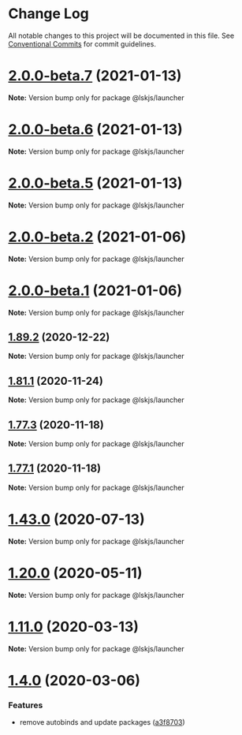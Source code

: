# Change Log

All notable changes to this project will be documented in this file.
See [Conventional Commits](https://conventionalcommits.org) for commit guidelines.

# [2.0.0-beta.7](https://github.com/lskjs/lskjs/tree/master/packages/launcher/compare/v2.0.0-beta.6...v2.0.0-beta.7) (2021-01-13)

**Note:** Version bump only for package @lskjs/launcher





# [2.0.0-beta.6](https://github.com/lskjs/lskjs/tree/master/packages/launcher/compare/v2.0.0-beta.5...v2.0.0-beta.6) (2021-01-13)

**Note:** Version bump only for package @lskjs/launcher





# [2.0.0-beta.5](https://github.com/lskjs/lskjs/tree/master/packages/launcher/compare/v2.0.0-beta.4...v2.0.0-beta.5) (2021-01-13)

**Note:** Version bump only for package @lskjs/launcher





# [2.0.0-beta.2](https://github.com/lskjs/lskjs/tree/master/packages/launcher/compare/v2.0.0-beta.1...v2.0.0-beta.2) (2021-01-06)

**Note:** Version bump only for package @lskjs/launcher





# [2.0.0-beta.1](https://github.com/lskjs/lskjs/tree/master/packages/launcher/compare/v1.98.0...v2.0.0-beta.1) (2021-01-06)

**Note:** Version bump only for package @lskjs/launcher





## [1.89.2](https://github.com/lskjs/lskjs/tree/master/packages/launcher/compare/v1.89.1...v1.89.2) (2020-12-22)

**Note:** Version bump only for package @lskjs/launcher





## [1.81.1](https://github.com/lskjs/lskjs/tree/master/packages/launcher/compare/v1.81.0...v1.81.1) (2020-11-24)

**Note:** Version bump only for package @lskjs/launcher





## [1.77.3](https://github.com/lskjs/lskjs/tree/master/packages/launcher/compare/v1.77.2...v1.77.3) (2020-11-18)

**Note:** Version bump only for package @lskjs/launcher





## [1.77.1](https://github.com/lskjs/lskjs/tree/master/packages/launcher/compare/v1.77.0...v1.77.1) (2020-11-18)

**Note:** Version bump only for package @lskjs/launcher





# [1.43.0](https://github.com/lskjs/lskjs/tree/master/packages/launcher/compare/v1.42.0...v1.43.0) (2020-07-13)

**Note:** Version bump only for package @lskjs/launcher





# [1.20.0](https://github.com/lskjs/lskjs/tree/master/packages/launcher/compare/v1.19.0...v1.20.0) (2020-05-11)

**Note:** Version bump only for package @lskjs/launcher





# [1.11.0](https://github.com/lskjs/lskjs/tree/master/packages/launcher/compare/v1.10.0...v1.11.0) (2020-03-13)

**Note:** Version bump only for package @lskjs/launcher





# [1.4.0](https://github.com/lskjs/lskjs/tree/master/packages/launcher/compare/v1.3.0...v1.4.0) (2020-03-06)


### Features

* remove autobinds and update packages ([a3f8703](https://github.com/lskjs/lskjs/tree/master/packages/launcher/commit/a3f87036301c6c37c683839c41c4018406a444d5))
